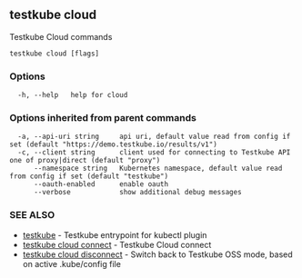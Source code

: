 ## testkube cloud

Testkube Cloud commands

```
testkube cloud [flags]
```

### Options

```
  -h, --help   help for cloud
```

### Options inherited from parent commands

```
  -a, --api-uri string     api uri, default value read from config if set (default "https://demo.testkube.io/results/v1")
  -c, --client string      client used for connecting to Testkube API one of proxy|direct (default "proxy")
      --namespace string   Kubernetes namespace, default value read from config if set (default "testkube")
      --oauth-enabled      enable oauth
      --verbose            show additional debug messages
```

### SEE ALSO

* [testkube](testkube.md)	 - Testkube entrypoint for kubectl plugin
* [testkube cloud connect](testkube_cloud_connect.md)	 - Testkube Cloud connect 
* [testkube cloud disconnect](testkube_cloud_disconnect.md)	 - Switch back to Testkube OSS mode, based on active .kube/config file

